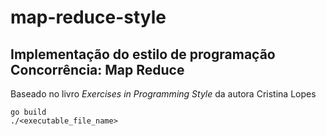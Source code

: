 # map-reduce-style

<h2>Implementação do estilo de programação Concorrência: Map Reduce</h2>

<p>Baseado no livro <i>Exercises in Programming Style</i> da autora <author>Cristina Lopes</author></p>

```
go build
./<executable_file_name>
```
